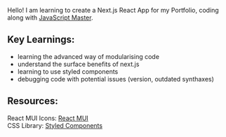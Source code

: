 Hello! I am learning to create a Next.js React App for my Portfolio, coding along with [JavaScript Master](https://www.youtube.com/watch?v=F627pKNUCVQ).

## Key Learnings: 
- learning the advanced way of modularising code
- understand the surface benefits of next.js
- learning to use styled components
- debugging code with potential issues (version, outdated synthaxes)

## Resources:

React MUI Icons: [React MUI](https://mui.com/material-ui/icons/)<br>
CSS Library: [Styled Components](https://styled-components.com/)<br>
